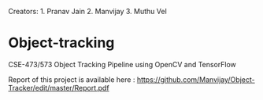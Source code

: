 Creators:
    1. Pranav Jain
    2. Manvijay
    3. Muthu Vel

# Object-tracking
CSE-473/573 Object Tracking Pipeline using OpenCV and TensorFlow

Report of this project is available here : https://github.com/Manvijay/Object-Tracker/edit/master/Report.pdf
